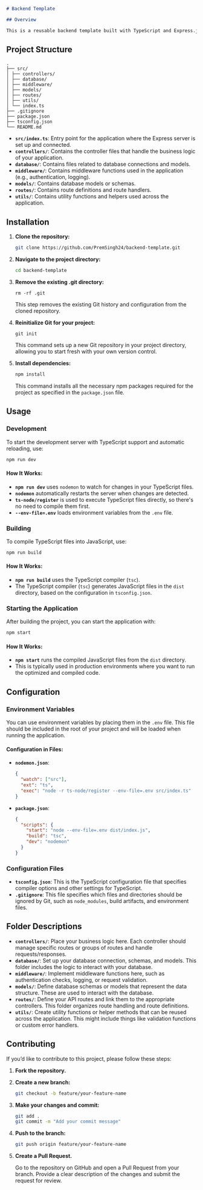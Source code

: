 ```markdown
# Backend Template

## Overview

This is a reusable backend template built with TypeScript and Express.js. It provides a solid foundation for developing RESTful APIs with organized and modular code. The project includes essential components such as controllers, database connections, middleware, models, routes, and utility functions.
```

## Project Structure

```
.
├── src/
│ ├── controllers/
│ ├── database/
│ ├── middleware/
│ ├── models/
│ ├── routes/
│ ├── utils/
│ └── index.ts
├── .gitignore
├── package.json
├── tsconfig.json
└── README.md

```

- **`src/index.ts`**: Entry point for the application where the Express server is set up and connected.
- **`controllers/`**: Contains the controller files that handle the business logic of your application.
- **`database/`**: Contains files related to database connections and models.
- **`middleware/`**: Contains middleware functions used in the application (e.g., authentication, logging).
- **`models/`**: Contains database models or schemas.
- **`routes/`**: Contains route definitions and route handlers.
- **`utils/`**: Contains utility functions and helpers used across the application.

## Installation

1. **Clone the repository:**

   ```bash
   git clone https://github.com/PremSingh24/backend-template.git
   ```

2. **Navigate to the project directory:**

   ```bash
   cd backend-template
   ```

3. **Remove the existing .git directory:**

   ```base
   rm -rf .git
   ```

   This step removes the existing Git history and configuration from the cloned repository.

4. **Reinitialize Git for your project:**

   ```base
   git init
   ```

   This command sets up a new Git repository in your project directory, allowing you to start fresh with your own version control.

5. **Install dependencies:**

   ```bash
   npm install
   ```

   This command installs all the necessary npm packages required for the project as specified in the `package.json` file.

## Usage

### Development

To start the development server with TypeScript support and automatic reloading, use:

```bash
npm run dev
```

#### How It Works:

- **`npm run dev`** uses `nodemon` to watch for changes in your TypeScript files.
- **`nodemon`** automatically restarts the server when changes are detected.
- **`ts-node/register`** is used to execute TypeScript files directly, so there's no need to compile them first.
- **`--env-file=.env`** loads environment variables from the `.env` file.

### Building

To compile TypeScript files into JavaScript, use:

```bash
npm run build
```

#### How It Works:

- **`npm run build`** uses the TypeScript compiler (`tsc`).
- The TypeScript compiler (`tsc`) generates JavaScript files in the `dist` directory, based on the configuration in `tsconfig.json`.

### Starting the Application

After building the project, you can start the application with:

```bash
npm start
```

#### How It Works:

- **`npm start`** runs the compiled JavaScript files from the `dist` directory.
- This is typically used in production environments where you want to run the optimized and compiled code.

## Configuration

### Environment Variables

You can use environment variables by placing them in the `.env` file. This file should be included in the root of your project and will be loaded when running the application.

#### Configuration in Files:

- **`nodemon.json`**:

  ```json
  {
    "watch": ["src"],
    "ext": "ts",
    "exec": "node -r ts-node/register --env-file=.env src/index.ts"
  }
  ```

- **`package.json`**:
  ```json
  {
    "scripts": {
      "start": "node --env-file=.env dist/index.js",
      "build": "tsc",
      "dev": "nodemon"
    }
  }
  ```

### Configuration Files

- **`tsconfig.json`**: This is the TypeScript configuration file that specifies compiler options and other settings for TypeScript.
- **`.gitignore`**: This file specifies which files and directories should be ignored by Git, such as `node_modules`, build artifacts, and environment files.

## Folder Descriptions

- **`controllers/`**: Place your business logic here. Each controller should manage specific routes or groups of routes and handle requests/responses.
- **`database/`**: Set up your database connection, schemas, and models. This folder includes the logic to interact with your database.
- **`middleware/`**: Implement middleware functions here, such as authentication checks, logging, or request validation.
- **`models/`**: Define database schemas or models that represent the data structure. These are used to interact with the database.
- **`routes/`**: Define your API routes and link them to the appropriate controllers. This folder organizes route handling and route definitions.
- **`utils/`**: Create utility functions or helper methods that can be reused across the application. This might include things like validation functions or custom error handlers.

## Contributing

If you’d like to contribute to this project, please follow these steps:

1. **Fork the repository.**
2. **Create a new branch:**

   ```bash
   git checkout -b feature/your-feature-name
   ```

3. **Make your changes and commit:**

   ```bash
   git add .
   git commit -m "Add your commit message"
   ```

4. **Push to the branch:**

   ```bash
   git push origin feature/your-feature-name
   ```

5. **Create a Pull Request.**

   Go to the repository on GitHub and open a Pull Request from your branch. Provide a clear description of the changes and submit the request for review.
